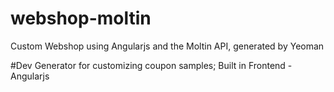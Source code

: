 # webshop-moltin
Custom Webshop using Angularjs and the Moltin API, generated by Yeoman

#Dev
Generator for customizing coupon samples; Built in Frontend - Angularjs

